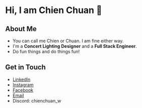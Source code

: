 # Hi, I am Chien Chuan 👋

<!--
**chienchuanw/chienchuanw** is a ✨ _special_ ✨ repository because its `README.md` (this file) appears on your GitHub profile.

Here are some ideas to get you started:

- 🔭 I’m currently working on ...
- 🌱 I’m currently learning ...
- 👯 I’m looking to collaborate on ...
- 🤔 I’m looking for help with ...
- 💬 Ask me about ...
- 📫 How to reach me: ...
- 😄 Pronouns: ...
- ⚡ Fun fact: ...
-->

## About Me

- You can call me Chien or Chuan. I am fine either way.
- I'm a **Concert Lighting Designer** and a **Full Stack Engineer**.
- Do fun things and do things fun!

## Get in Touch

- [LinkedIn](https://www.linkedin.com/in/chienchuanw/)
- [Instagram](https://www.instagram.com/chienchuanw/)
- [Facebook](https://www.facebook.com/chienchuan.wang/)
- [Email](mailto:chienchuanwww@gmail.com)
- Discord: chienchuan_w
